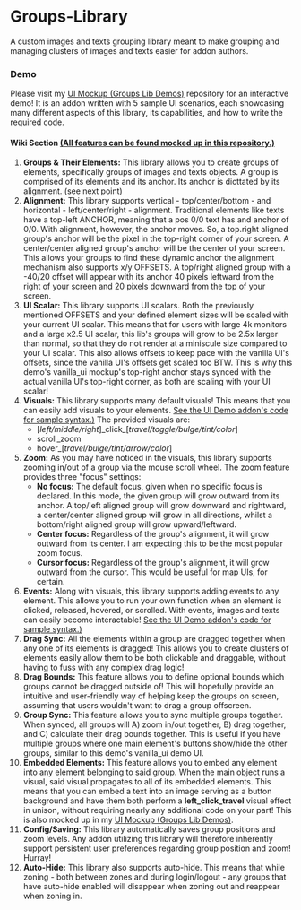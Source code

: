 # Groups-Library
A custom images and texts grouping library meant to make grouping and managing clusters of images and texts easier for addon authors.

### Demo
Please visit my [UI Mockup (Groups Lib Demos)](https://github.com/Roland-J/UI-Mockup-Groups-Lib-Demos-) repository for an interactive demo! It is an addon written with 5 sample UI scenarios, each showcasing many different aspects of this library, its capabilities, and how to write the required code.


#### Wiki Section [(All features can be found mocked up in this repository.)](https://github.com/Roland-J/UI-Mockup-Groups-Lib-Demos-) 
1. **Groups & Their Elements:** This library allows you to create groups of elements, specifically groups of images and texts objects. A group is comprised of its elements and its anchor. Its anchor is dicttated by its alignment. (see next point)
2. **Alignment:** This library supports vertical - top/center/bottom - and horizontal - left/center/right - alignment. Traditional elements like texts have a top-left ANCHOR, meaning that a pos 0/0 text has and anchor of 0/0. With alignment, however, the anchor moves. So, a top.right aligned group's anchor will be the pixel in the top-right corner of your screen. A center/center aligned group's anchor will be the center of your screen. This allows your groups to find these dynamic anchor the alignment mechanism also supports x/y OFFSETS. A top/right aligned group with a -40/20 offset will appear with its anchor 40 pixels leftward from the right of your screen and 20 pixels downward from the top of your screen.
3. **UI Scalar:** This library supports UI scalars. Both the previously mentioned OFFSETS and your defined element sizes will be scaled with your current UI scalar. This means that for users with large 4k monitors and a large x2.5 UI scalar, this lib's groups will grow to be 2.5x larger than normal, so that they do not render at a miniscule size compared to your UI scalar. This also allows offsets to keep pace with the vanilla UI's offsets, since the vanilla UI's offsets get scaled too BTW. This is why this demo's vanilla_ui mockup's top-right anchor stays synced with the actual vanilla UI's top-right corner, as both are scaling with your UI scalar!
4. **Visuals:** This library supports many default visuals! This means that you can easily add visuals to your elements. [See the UI Demo addon's code for sample syntax.)](https://github.com/Roland-J/UI-Mockup-Groups-Lib-Demos-)  The provided visuals are:
    - [_left/middle/right_]\_click_[_travel/toggle/bulge/tint/color_]
    - scroll_zoom
    - hover_[_travel/bulge/tint/arrow/color_]
4. **Zoom:** As you may have noticed in the visuals, this library supports zooming in/out of a group via the mouse scroll wheel. The zoom feature provides three "focus" settings:
    - **No focus:** The default focus, given when no specific focus is declared. In this mode, the given group will grow outward from its anchor. A top/left aligned group will grow downward and rightward, a center/center aligned group will grow in all directions, whilst a bottom/right aligned group will grow upward/leftward.
    - **Center focus:** Regardless of the group's alignment, it will grow outward from its center. I am expecting this to be the most popular zoom focus.
    - **Cursor focus:** Regardless of the group's alignment, it will grow outward from the cursor. This would be useful for map UIs, for certain.
5. **Events:** Along with visuals, this library supports adding events to any element. This allows you to run your own function when an element is clicked, released, hovered, or scrolled. With events, images and texts can easily become interactable! [See the UI Demo addon's code for sample syntax.)](https://github.com/Roland-J/UI-Mockup-Groups-Lib-Demos-) 
6. **Drag Sync:** All the elements within a group are dragged together when any one of its elements is dragged! This allows you to create clusters of elements easily allow them to be both clickable and draggable, without having to fuss with any complex drag logic!
7. **Drag Bounds:** This feature allows you to define optional bounds which groups cannot be dragged outside of! This will hopefully provide an intuitive and user-friendly way of helping keep the groups on screen, assuming that users wouldn't want to drag a group offscreen.
8. **Group Sync:** This feature allows you to sync multiple groups together. When synced, all groups will A) zoom in/out together, B) drag together, and C) calculate their drag bounds together. This is useful if you have multiple groups where one main element's buttons show/hide the other groups, similar to this demo's vanilla_ui demo UI.
9. **Embedded Elements:** This feature allows you to embed any element into any element belonging to said group. When the main object runs a visual, said visual propagates to all of its embedded elements. This means that you can embed a text into an image serving as a button background and have them both perform a **left_click_travel** visual effect in unison, without requiring nearly any additional code on your part! This is also mocked up in my [UI Mockup (Groups Lib Demos)](https://github.com/Roland-J/UI-Mockup-Groups-Lib-Demos-).
10. **Config/Saving:** This library automatically saves group positions and zoom levels. Any addon utilizing this library will therefore inherently support persistent user preferences regarding group position and zoom! Hurray!
11. **Auto-Hide:** This library also supports auto-hide. This means that while zoning - both between zones and during login/logout - any groups that have auto-hide enabled will disappear when zoning out and reappear when zoning in.
